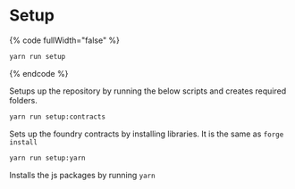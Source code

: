 # Setup

{% code fullWidth="false" %}
```sh
yarn run setup
```
{% endcode %}

Setups up the repository by running the below scripts and creates required folders.&#x20;

```sh
yarn run setup:contracts
```

Sets up the foundry contracts by installing libraries. It is the same as `forge install`

```sh
yarn run setup:yarn
```

Installs the js packages by running `yarn`
